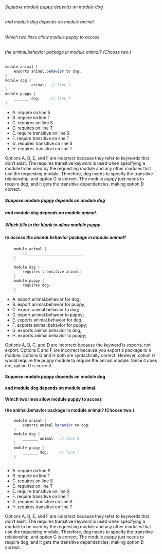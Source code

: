 ###### Suppose module puppy depends on module dog
###### and module dog depends on module animal.
###### Which two lines allow module puppy to access
###### the animal.behavior package in module animal? (Choose two.)
```java
module animal {
    exports animal.behavior to dog;
}
module dog {
    _______ animal;  // line S
}
module puppy {
    _______ dog;     // line T
}
```
* A. require on line S
* B. require on line T
* C. requires on line S
* D. requires on line T
* E. require transitive on line S
* F. require transitive on line T
* G. requires transitive on line S
* H. requires transitive on line T

Options A, B, E, and F are incorrect because they refer to keywords that don’t exist.
The requires transitive keyword is used when specifying a module to be used
by the requesting module and any other modules that use the requesting module.
Therefore, dog needs to specify the transitive relationship, and option G is correct.
The module puppy just needs to require dog,
and it gets the transitive dependencies, making option D correct.

##### Suppose module puppy depends on module dog
##### and module dog depends on module animal.
##### Which fills in the blank to allow module puppy
##### to access the animal.behavior package in module animal?

```java
    module animal {
        //__________________________
    }
    
    module dog {
        requires transitive animal;
    }
    module puppy {
        requires dog;
    }

```
* A. export animal.behavior for dog;
* B. export animal.behavior for puppy;
* C. export animal.behavior to dog;
* D. export animal.behavior to puppy;
* E. exports animal.behavior for dog;
* F. exports animal.behavior for puppy;
* G. exports animal.behavior to dog;
* H. exports animal.behavior to puppy;

Options A, B, C, and D are incorrect because the keyword is exports, not export.
Options E and F are incorrect because you export a package to a module.
Options G and H both are syntactically correct.
However, option H would require the puppy module to require the animal module.
Since it does not, option G is correct.

#### Suppose module puppy depends on module dog
#### and module dog depends on module animal.
#### Which two lines allow module puppy to access
#### the animal.behavior package in module animal? (Choose two.)
```java
    module animal {
        exports animal.behavior to dog;
    }
    module dog {
        _______ animal;  // line S
    }
    module puppy {
        _______ dog;     // line T
    }
    
```
* A. require on line S
* B. require on line T
* C. requires on line S
* D. requires on line T
* E. require transitive on line S
* F. require transitive on line T
* G. requires transitive on line S
* H. requires transitive on line T

Options A, B, E, and F are incorrect because they refer to keywords that don’t exist.
The requires transitive keyword is used when specifying a module to be used by
the requesting module and any other modules that use the requesting module.
Therefore, dog needs to specify the transitive relationship, and option G is correct.
The module puppy just needs to require dog,
and it gets the transitive dependencies, making option D correct.